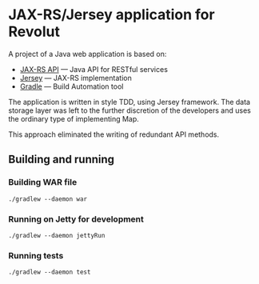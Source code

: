 JAX-RS/Jersey application for Revolut
========================================

A project of a Java web application is based on:

* [JAX-RS API](https://java.net/projects/jax-rs-spec) — Java API for RESTful services
* [Jersey](https://jersey.java.net/) — JAX-RS implementation
* [Gradle](http://www.gradle.org/) — Build Automation tool

The application is written in style TDD, using Jersey framework.
The data storage layer was left to the further discretion of the developers
 and uses the ordinary type of implementing Map.

This approach eliminated the writing of redundant API methods.


## Building and running

### Building WAR file

```
./gradlew --daemon war
```

### Running on Jetty for development

```
./gradlew --daemon jettyRun
```

### Running tests

```
./gradlew --daemon test
```
